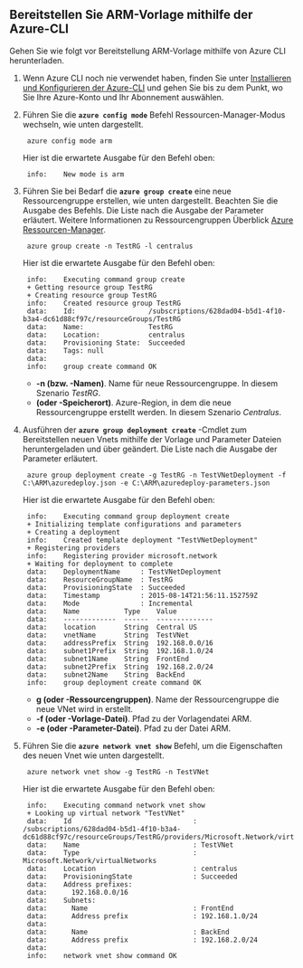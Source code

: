 ## <a name="deploy-the-arm-template-by-using-the-azure-cli"></a>Bereitstellen Sie ARM-Vorlage mithilfe der Azure-CLI

Gehen Sie wie folgt vor Bereitstellung ARM-Vorlage mithilfe von Azure CLI herunterladen.

1. Wenn Azure CLI noch nie verwendet haben, finden Sie unter [Installieren und Konfigurieren der Azure-CLI](../articles/xplat-cli-install.md) und gehen Sie bis zu dem Punkt, wo Sie Ihre Azure-Konto und Ihr Abonnement auswählen.
2. Führen Sie die **`azure config mode`** Befehl Ressourcen-Manager-Modus wechseln, wie unten dargestellt.

        azure config mode arm

    Hier ist die erwartete Ausgabe für den Befehl oben:

        info:    New mode is arm

3. Führen Sie bei Bedarf die **`azure group create`** eine neue Ressourcengruppe erstellen, wie unten dargestellt. Beachten Sie die Ausgabe des Befehls. Die Liste nach die Ausgabe der Parameter erläutert. Weitere Informationen zu Ressourcengruppen Überblick [Azure Ressourcen-Manager](../articles/resource-group-overview.md).

        azure group create -n TestRG -l centralus

    Hier ist die erwartete Ausgabe für den Befehl oben:

        info:    Executing command group create
        + Getting resource group TestRG
        + Creating resource group TestRG
        info:    Created resource group TestRG
        data:    Id:                  /subscriptions/628dad04-b5d1-4f10-b3a4-dc61d88cf97c/resourceGroups/TestRG
        data:    Name:                TestRG
        data:    Location:            centralus
        data:    Provisioning State:  Succeeded
        data:    Tags: null
        data:
        info:    group create command OK

    - **-n (bzw. -Namen)**. Name für neue Ressourcengruppe. In diesem Szenario *TestRG*.
    - **(oder -Speicherort)**. Azure-Region, in dem die neue Ressourcengruppe erstellt werden. In diesem Szenario *Centralus*.

4. Ausführen der **`azure group deployment create`** -Cmdlet zum Bereitstellen neuen Vnets mithilfe der Vorlage und Parameter Dateien heruntergeladen und über geändert. Die Liste nach die Ausgabe der Parameter erläutert.

        azure group deployment create -g TestRG -n TestVNetDeployment -f C:\ARM\azuredeploy.json -e C:\ARM\azuredeploy-parameters.json

    Hier ist die erwartete Ausgabe für den Befehl oben:

        info:    Executing command group deployment create
        + Initializing template configurations and parameters
        + Creating a deployment
        info:    Created template deployment "TestVNetDeployment"
        + Registering providers
        info:    Registering provider microsoft.network
        + Waiting for deployment to complete
        data:    DeploymentName     : TestVNetDeployment
        data:    ResourceGroupName  : TestRG
        data:    ProvisioningState  : Succeeded
        data:    Timestamp          : 2015-08-14T21:56:11.152759Z
        data:    Mode               : Incremental
        data:    Name           Type    Value
        data:    -------------  ------  --------------
        data:    location       String  Central US
        data:    vnetName       String  TestVNet
        data:    addressPrefix  String  192.168.0.0/16
        data:    subnet1Prefix  String  192.168.1.0/24
        data:    subnet1Name    String  FrontEnd
        data:    subnet2Prefix  String  192.168.2.0/24
        data:    subnet2Name    String  BackEnd
        info:    group deployment create command OK

    - **g (oder -Ressourcengruppen)**. Name der Ressourcengruppe die neue VNet wird in erstellt.
    - **-f (oder -Vorlage-Datei)**. Pfad zu der Vorlagendatei ARM.
    - **-e (oder -Parameter-Datei)**. Pfad zu der Datei ARM.

5. Führen Sie die **`azure network vnet show`** Befehl, um die Eigenschaften des neuen Vnet wie unten dargestellt.

        azure network vnet show -g TestRG -n TestVNet

    Hier ist die erwartete Ausgabe für den Befehl oben:

        info:    Executing command network vnet show
        + Looking up virtual network "TestVNet"
        data:    Id                              : /subscriptions/628dad04-b5d1-4f10-b3a4-dc61d88cf97c/resourceGroups/TestRG/providers/Microsoft.Network/virtualNetworks/TestVNet
        data:    Name                            : TestVNet
        data:    Type                            : Microsoft.Network/virtualNetworks
        data:    Location                        : centralus
        data:    ProvisioningState               : Succeeded
        data:    Address prefixes:
        data:      192.168.0.0/16
        data:    Subnets:
        data:      Name                          : FrontEnd
        data:      Address prefix                : 192.168.1.0/24
        data:
        data:      Name                          : BackEnd
        data:      Address prefix                : 192.168.2.0/24
        data:
        info:    network vnet show command OK
